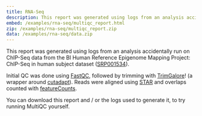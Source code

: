```yaml
---
title: RNA-Seq
description: This report was generated using logs from an analysis accidentally run on ChIP-Seq data from the BI Human Reference Epigenome Mapping Project.
embed: /examples/rna-seq/multiqc_report.html
zip: /examples/rna-seq/multiqc_report.zip
data: /examples/rna-seq/data.zip
---
```

This report was generated using logs from an analysis accidentally run on ChIP-Seq data from the BI Human Reference Epigenome Mapping Project: ChIP-Seq in human subject dataset ([SRP001534](http://trace.ncbi.nlm.nih.gov/Traces/sra/?study=SRP001534)).

Initial QC was done using [FastQC](http://www.bioinformatics.babraham.ac.uk/projects/fastqc/), followed by trimming with [TrimGalore](http://www.bioinformatics.babraham.ac.uk/projects/trim_galore/)! (a wrapper around [cutadapt](https://github.com/marcelm/cutadapt)). Reads were aligned using [STAR](https://github.com/alexdobin/STAR) and overlaps counted with [featureCounts](http://bioinf.wehi.edu.au/featureCounts/).

You can download this report and / or the logs used to generate it, to try running MultiQC yourself.
